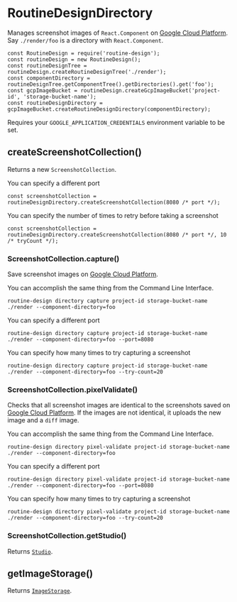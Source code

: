 # RoutineDesignDirectory

Manages screenshot images of `React.Component` on [Google Cloud Platform](https://cloud.google.com/). Say `./render/foo` is a directory with `React.Component`.

```
const RoutineDesign = require('routine-design');
const routineDesign = new RoutineDesign();
const routineDesignTree = routineDesign.createRoutineDesignTree('./render');
const componentDirectory = routineDesignTree.getComponentTree().getDirectories().get('foo');
const gcpImageBucket = routineDesign.createGcpImageBucket('project-id', 'storage-bucket-name');
const routineDesignDirectory = gcpImageBucket.createRoutineDesignDirectory(componentDirectory);
```

Requires your `GOOGLE_APPLICATION_CREDENTIALS` environment variable to be set.

## createScreenshotCollection()

Returns a new `ScreenshotCollection`.

You can specify a different port
```
const screenshotCollection = routineDesignDirectory.createScreenshotCollection(8080 /* port */);
```

You can specify the number of times to retry before taking a screenshot
```
const screenshotCollection = routineDesignDirectory.createScreenshotCollection(8080 /* port */, 10 /* tryCount */);
```

### ScreenshotCollection.capture()

Save screenshot images on [Google Cloud Platform](https://cloud.google.com/). 

You can accomplish the same thing from the Command Line Interface.
```
routine-design directory capture project-id storage-bucket-name ./render --component-directory=foo 
```

You can specify a different port
```
routine-design directory capture project-id storage-bucket-name ./render --component-directory=foo --port=8080
```

You can specify how many times to try capturing a screenshot
```
routine-design directory capture project-id storage-bucket-name ./render --component-directory=foo --try-count=20
```

### ScreenshotCollection.pixelValidate()

Checks that all screenshot images are identical to the screenshots saved on [Google Cloud Platform](https://cloud.google.com/). If the images are not identical, it uploads the new image and a `diff` image. 

You can accomplish the same thing from the Command Line Interface.
```
routine-design directory pixel-validate project-id storage-bucket-name ./render --component-directory=foo 
```

You can specify a different port
```
routine-design directory pixel-validate project-id storage-bucket-name ./render --component-directory=foo --port=8080
```

You can specify how many times to try capturing a screenshot
```
routine-design directory pixel-validate project-id storage-bucket-name ./render --component-directory=foo --try-count=20
```

### ScreenshotCollection.getStudio()

Returns [`Studio`](./studio/README.md).

## getImageStorage()

Returns [`ImageStorage`](./image-storage/README.md).

